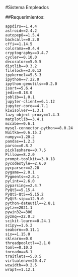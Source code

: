 #Sistema Empleados

##Requerimientos:

    appdirs==1.4.4
    astroid==2.4.2
    autopep8==1.5.4
    backcall==0.2.0
    cffi==1.14.5
    colorama==0.4.4
    cryptography==3.4.7
    cycler==0.10.0
    decorator==5.0.5
    distlib==0.3.2
    filelock==3.0.12
    ipykernel==5.5.3
    ipython==7.22.0
    ipython-genutils==0.2.0
    isort==5.6.4
    jedi==0.18.0
    joblib==1.0.1
    jupyter-client==6.1.12
    jupyter-core==4.7.1
    kiwisolver==1.3.1
    lazy-object-proxy==1.4.3
    matplotlib==3.4.1
    mccabe==0.6.1
    mysql-connector-python==8.0.24
    Nuitka==0.6.15.3
    numpy==1.20.2
    pandas==1.2.3
    parso==0.8.2
    pickleshare==0.7.5
    Pillow==8.2.0
    prompt-toolkit==3.0.18
    pycodestyle==2.6.0
    pycparser==2.20
    pygame==2.0.1
    Pygments==2.8.1
    pylint==2.6.0
    pyparsing==2.4.7
    PyQt5==5.15.4
    PyQt5-Qt5==5.15.2
    PyQt5-sip==12.9.0
    python-dateutil==2.8.1
    pytz==2021.1
    pywin32==300
    pyzmq==22.0.3
    scikit-learn==0.24.1
    scipy==1.6.2
    seaborn==0.11.1
    six==1.15.0
    sklearn==0.0
    threadpoolctl==2.1.0
    toml==0.10.2
    tornado==6.1
    traitlets==5.0.5
    virtualenv==20.4.7
    wcwidth==0.2.5
    wrapt==1.12.1

    